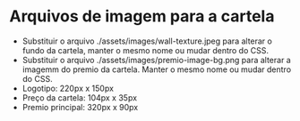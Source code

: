 # Arquivos de imagem para a cartela

- Substituir o arquivo ./assets/images/wall-texture.jpeg para alterar o fundo da cartela, manter o mesmo nome ou mudar
  dentro do CSS.
- Substituir o arquivo ./assets/images/premio-image-bg.png para alterar a imagemm do premio da cartela. Manter o mesmo
  nome ou mudar dentro do CSS.
- Logotipo: 220px x 150px
- Preço da cartela: 104px x 35px
- Premio principal: 320px x 90px
